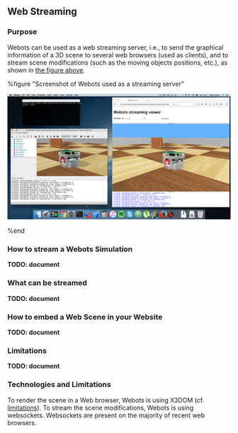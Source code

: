 ## Web Streaming

### Purpose

Webots can be used as a web streaming server, i.e., to send the graphical information of a 3D scene to several
web browsers (used as clients), and to stream scene modifications (such as the moving objects positions, etc.),
as shown in [the figure above](#screenshot-of-webots-used-as-a-streaming-server).

%figure "Screenshot of Webots used as a streaming server"

![streaming-server-screenshot.png](images/streaming-server-screenshot.png)

%end


### How to stream a Webots Simulation

**TODO: document**


### What can be streamed

**TODO: document**


### How to embed a Web Scene in your Website

**TODO: document**


### Limitations

**TODO: document**


### Technologies and Limitations

To render the scene in a Web browser, Webots is using X3DOM
(cf. [limitations](web-scene.md#technologies-and-limitations)).
To stream the scene modifications, Webots is using websockets.
Websockets are present on the majority of recent web browsers.
